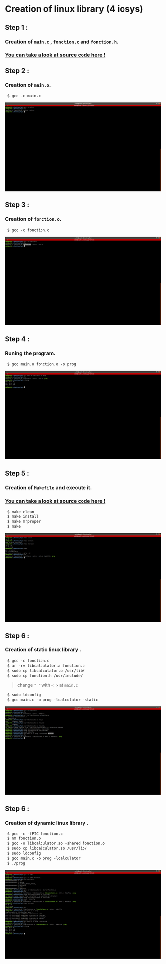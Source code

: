 # Creation of linux library (4 iosys)

## Step 1 :
### Creation of `main.c` , `fonction.c` and `fonction.h`.
### [You can take a look at source code here ! ](https://github.com/cherchariwahb/libraryLinux/tree/master/SourceCode)
## Step 2 :
### Creation of `main.o`.
```console
 $ gcc -c main.c
```
![GitHub Logo](/images/1.png)

## Step 3 : 
### Creation of `fonction.o`.
```console
 $ gcc -c fonction.c
```
![GitHub Logo](/images/2.png)
## Step 4 : 
### Runing the program.
```console
 $ gcc main.o fonction.o -o prog
```
![GitHub Logo](/images/3.png)
## Step 5 :
### Creation of `Makefile` and execute it.
### [You can take a look at source code here ! ](https://github.com/cherchariwahb/libraryLinux/blob/master/SourceCode/Makefile)
```console
 $ make clean
 $ make install
 $ make mrproper 
 $ make
```
![GitHub Logo](/images/4.png)
## Step 6 : 
### Creation of static linux library .


```console
 $ gcc -c fonction.c
 $ ar -rv libcalculator.a fonction.o
 $ sudo cp libcalculator.o /usr/lib/ 
 $ sudo cp fonction.h /usr/include/
```
> change `" "` with `< >` at `main.c` 
```console
 $ sudo ldconfig
 $ gcc main.c -o prog -lcalculator -static 
 ```
 ![GitHub Logo](/images/5.png)
 ## Step 6 : 
### Creation of dynamic linux library .
```console
 $ gcc -c -fPIC fonction.c
 $ nm fonction.o
 $ gcc -o libcalculator.so -shared fonction.o
 $ sudo cp libcalculator.so /usr/lib/
 $ sudo ldconfig
 $ gcc main.c -o prog -lcalculator
 $ ./prog
```
![GitHub Logo](/images/6.png)
